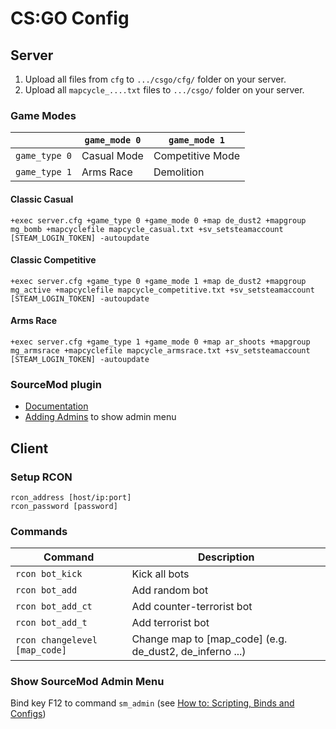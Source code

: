 # CS:GO Config

## Server

1. Upload all files from `cfg` to `.../csgo/cfg/` folder on your server.
2. Upload all `mapcycle_....txt` files to `.../csgo/` folder on your server.

### Game Modes

|               | `game_mode 0` | `game_mode 1`    |
| ------------- | ------------- | ---------------- |
| `game_type 0` | Casual Mode   | Competitive Mode |
| `game_type 1` | Arms Race     | Demolition       |

#### Classic Casual

```plain
+exec server.cfg +game_type 0 +game_mode 0 +map de_dust2 +mapgroup mg_bomb +mapcyclefile mapcycle_casual.txt +sv_setsteamaccount [STEAM_LOGIN_TOKEN] -autoupdate
```

#### Classic Competitive

```plain
+exec server.cfg +game_type 0 +game_mode 1 +map de_dust2 +mapgroup mg_active +mapcyclefile mapcycle_competitive.txt +sv_setsteamaccount [STEAM_LOGIN_TOKEN] -autoupdate
```

#### Arms Race

```plain
+exec server.cfg +game_type 1 +game_mode 0 +map ar_shoots +mapgroup mg_armsrace +mapcyclefile mapcycle_armsrace.txt +sv_setsteamaccount [STEAM_LOGIN_TOKEN] -autoupdate
```

### SourceMod plugin

- [Documentation](https://wiki.alliedmods.net/Category:SourceMod_Documentation)
- [Adding Admins](https://wiki.alliedmods.net/Adding_Admins_(SourceMod)) to show admin menu

## Client

### Setup RCON

```plain
rcon_address [host/ip:port]
rcon_password [password]
```

### Commands

| Command | Description |
| --- | --- |
| `rcon bot_kick` | Kick all bots |
| `rcon bot_add` | Add random bot |
| `rcon bot_add_ct` | Add counter-terrorist bot |
| `rcon bot_add_t` | Add terrorist bot |
| `rcon changelevel [map_code]` | Change map to [map_code] (e.g. de_dust2, de_inferno ...) |

### Show SourceMod Admin Menu

Bind key F12 to command `sm_admin` (see [How to: Scripting, Binds and Configs](https://steamcommunity.com/sharedfiles/filedetails/?id=314801693))